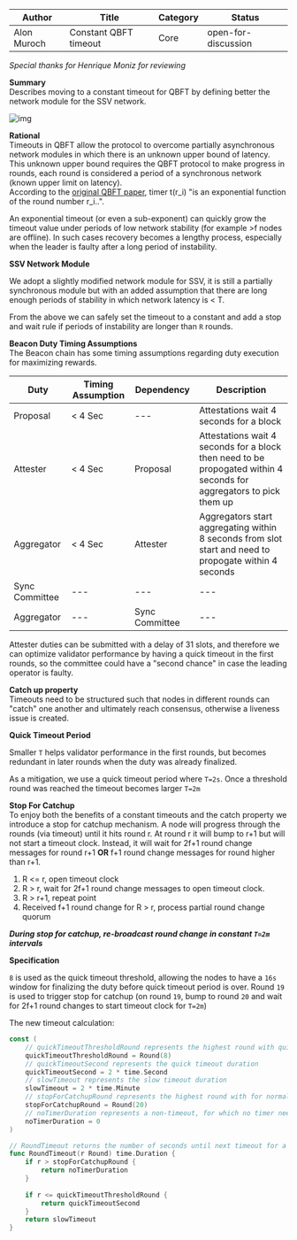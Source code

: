 | Author      | Title                 | Category | Status |
|-------------|-----------------------|----------|--------|
| Alon Muroch | Constant QBFT timeout | Core     | open-for-discussion  |

_Special thanks for Henrique Moniz for reviewing_

**Summary**  
Describes moving to a constant timeout for QBFT by defining better the network module for the SSV network.

![img](https://i.imgur.com/GEJLBDC.png)

**Rational**  
Timeouts in QBFT allow the protocol to overcome partially asynchronous network modules in which there is an unknown upper bound of latency. 
This unknown upper bound requires the QBFT protocol to make progress in rounds, each round is considered a period of a synchronous network (known upper limit on latency).  
According to the [original QBFT paper](https://arxiv.org/pdf/2002.03613.pdf), timer t(r_i) "is an exponential function of the round number r_i..".

An exponential timeout (or even a sub-exponent) can quickly grow the timeout value under periods of low network stability (for example >f nodes are offline). 
In such cases recovery becomes a lengthy process, especially when the leader is faulty after a long period of instability.  

**SSV Network Module**  

We adopt a slightly modified network module for SSV, it is still a partially synchronous module but with an added assumption that there are long enough periods of stability in which network latency is < T.

From the above we can safely set the timeout to a constant and add a stop and wait rule if periods of instability are longer than `R` rounds.

**Beacon Duty Timing Assumptions**  
The Beacon chain has some timing assumptions regarding duty execution for maximizing rewards.

| Duty           | Timing Assumption | Dependency     | Description                                                                                                         |
|----------------|-------------------|----------------|---------------------------------------------------------------------------------------------------------------------|
| Proposal       | < 4 Sec           | ---            | Attestations wait 4 seconds for a block                                                                             |
| Attester       | < 4 Sec           | Proposal       | Attestations wait 4 seconds for a block then need to be propogated within 4 seconds for aggregators to pick them up |
| Aggregator     | < 4 Sec           | Attester       | Aggregators start aggregating within 8 seconds from slot start and need to propogate within 4 seconds               |
| Sync Committee | ---               | ---            | ---                                                                                                                 |
| Aggregator     | ---               | Sync Committee | ---                                                                                                                 |


Attester duties can be submitted with a delay of 31 slots, 
and therefore we can optimize validator performance by having a quick timeout in the first rounds,
so the committee could have a "second chance" in case the leading operator is faulty.

**Catch up property**   
Timeouts need to be structured such that nodes in different rounds can "catch" one another and ultimately reach consensus, otherwise a liveness issue is created.

**Quick Timeout Period**

Smaller `T` helps validator performance in the first rounds, 
but becomes redundant in later rounds when the duty was already finalized.

As a mitigation, we use a quick timeout period where `T=2s`. 
Once a threshold round was reached the timeout becomes larger `T=2m`

**Stop For Catchup**  
To enjoy both the benefits of a constant timeouts and the catch property we introduce a stop for catchup mechanism. 
A node will progress through the rounds (via timeout) until it hits round r. At round r it will bump to r+1 but will not start a timeout clock.
Instead, it will wait for 2f+1 round change messages for round r+1 **OR** f+1 round change messages for round higher than r+1.

1) R <= r, open timeout clock  
2) R > r, wait for 2f+1 round change messages to open timeout clock.
3) R > r+1, repeat point
4) Received f+1 round change for R > r, process partial round change quorum

**_During stop for catchup, re-broadcast round change in constant `T=2m` intervals_** 

**Specification**  

`8` is used as the quick timeout threshold, allowing the nodes to have a `16s` window for finalizing the duty before quick timeout period is over.
Round `19` is used to trigger stop for catchup (on round `19`, bump to round `20` and wait for 2f+1 round changes to start timeout clock for `T=2m`) 

The new timeout calculation:

```go
const (
    // quickTimeoutThresholdRound represents the highest round with quick timeout
    quickTimeoutThresholdRound = Round(8)
    // quickTimeoutSecond represents the quick timeout duration
    quickTimeoutSecond = 2 * time.Second
    // slowTimeout represents the slow timeout duration
    slowTimeout = 2 * time.Minute
    // stopForCatchupRound represents the highest round with for normal timeout cycle
    stopForCatchupRound = Round(20)
    // noTimerDuration represents a non-timeout, for which no timer needs to be started
    noTimerDuration = 0
)

// RoundTimeout returns the number of seconds until next timeout for a given round.
func RoundTimeout(r Round) time.Duration {
    if r > stopForCatchupRound {
        return noTimerDuration
    }
    
    if r <= quickTimeoutThresholdRound {
        return quickTimeoutSecond
    }
    return slowTimeout
}
```
